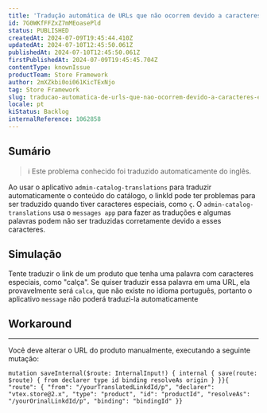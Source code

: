 ```yaml
---
title: 'Tradução automática de URLs que não ocorrem devido a caracteres especiais'
id: 7G0WKfFFZxZ7mMEoasePld
status: PUBLISHED
createdAt: 2024-07-09T19:45:44.410Z
updatedAt: 2024-07-10T12:45:50.061Z
publishedAt: 2024-07-10T12:45:50.061Z
firstPublishedAt: 2024-07-09T19:45:45.704Z
contentType: knownIssue
productTeam: Store Framework
author: 2mXZkbi0oi061KicTExNjo
tag: Store Framework
slug: traducao-automatica-de-urls-que-nao-ocorrem-devido-a-caracteres-especiais
locale: pt
kiStatus: Backlog
internalReference: 1062858
---
```


## Sumário

>ℹ️ Este problema conhecido foi traduzido automaticamente do inglês.


Ao usar o aplicativo `admin-catalog-translations` para traduzir automaticamente o conteúdo do catálogo, o linkId pode ter problemas para ser traduzido quando tiver caracteres especiais, como `ç`. O `admin-catalog-translations` usa o `messages app` para fazer as traduções e algumas palavras podem não ser traduzidas corretamente devido a esses caracteres.

## Simulação


Tente traduzir o link de um produto que tenha uma palavra com caracteres especiais, como "calça". Se quiser traduzir essa palavra em uma URL, ela provavelmente será `calca`, que não existe no idioma português, portanto o aplicativo `message` não poderá traduzi-la automaticamente

## Workaround


** **
Você deve alterar o URL do produto manualmente, executando a seguinte mutação:

    mutation saveInternal($route: InternalInput!) { internal { save(route: $route) { from declarer type id binding resolveAs origin } }}{ "route": { "from": "/yourTranslatedLinkdId/p", "declarer": "vtex.store@2.x", "type": "product", "id": "productId", "resolveAs": "/yourOrinalLinkdId/p", "binding": "bindingId" }}






